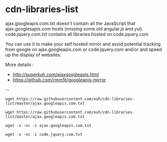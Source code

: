 # cdn-libraries-list

ajax.googleapis.com.txt doesn't contain all the JavaScript that ajax.googlesapis.com hosts (missing some old angular.js and yui).
code.jquery.com.txt contains all libraries hosted on code.jquery.com

You can use it to make your self hosted mirror and avoid potential tracking from google on ajax.googleapis.com or code.jquery.com and/or and speed up the display of websites.

More details :
- http://superkuh.com/ajaxgoogleapis.html
- https://github.com/rmm5t/googleapis-mirror

--
```
wget https://raw.githubusercontent.com/euh/cdn-libraries-list/master/ajax.googleapis.com.txt

wget https://raw.githubusercontent.com/euh/cdn-libraries-list/master/ajax.googleapis.com.txt

wget -x -nc -i ajax.googleapis.com.txt

wget -x -nc -i code.jquery.com.txt
```
